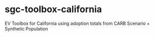 # sgc-toolbox-california
EV Toolbox for California using adoption totals from CARB Scenario + Synthetic Population
